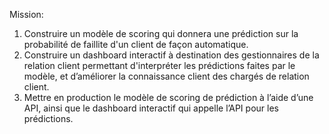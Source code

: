 Mission:
1) Construire un modèle de scoring qui donnera une prédiction sur la probabilité de faillite d'un client de façon automatique.
2) Construire un dashboard interactif à destination des gestionnaires de la relation client permettant d'interpréter les prédictions faites par le modèle, et d’améliorer la connaissance client des chargés de relation client.
3) Mettre en production le modèle de scoring de prédiction à l’aide d’une API, ainsi que le dashboard interactif qui appelle l’API pour les prédictions.
